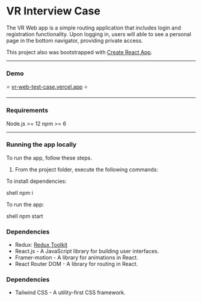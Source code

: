 # VR Interview Case

The VR Web app is a simple routing application that includes login and registration functionality. Upon logging in, users will able to see a personal page in the bottom navigator, providing private access.


This project also was bootstrapped with [Create React App](https://github.com/facebook/create-react-app).

<hr />

### Demo

:star: [vr-web-test-case.vercel.app](https://vr-web-app-b4pg.vercel.app/) :star:

<hr />

### Requirements

Node.js >= 12
npm >= 6

<hr />

### Running the app locally

To run the app, follow these steps.

1. From the project folder, execute the following commands:

To install dependencies:

shell
  npm i


To run the app:

shell
  npm start


### Dependencies
- Redux: [Redux Toolkit](https://redux-toolkit.js.org/)
- React.js - A JavaScript library for building user interfaces.
- Framer-motion - A library for animations in React.
- React Router DOM - A library for routing in React.

### Dependencies
- Tailwind CSS - A utility-first CSS framework.